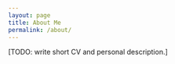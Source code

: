 ```yaml
---
layout: page
title: About Me
permalink: /about/
---
```


[TODO: write short CV and personal description.]
